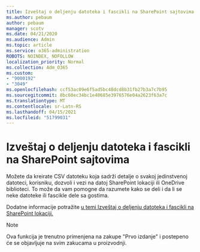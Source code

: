 ```yaml
---
title: Izveštaj o deljenju datoteka i fascikli na SharePoint sajtovima
ms.author: pebaum
author: pebaum
manager: scotv
ms.date: 04/21/2020
ms.audience: Admin
ms.topic: article
ms.service: o365-administration
ROBOTS: NOINDEX, NOFOLLOW
localization_priority: Normal
ms.collection: Adm_O365
ms.custom:
- "9000192"
- "3049"
ms.openlocfilehash: ccf53ac09e6f5ad5bc48dcd8b31fb27b3a7c7b95
ms.sourcegitcommit: 8bc60ec34bc1e40685e3976576e04a2623f63a7c
ms.translationtype: MT
ms.contentlocale: sr-Latn-RS
ms.lasthandoff: 04/15/2021
ms.locfileid: "51799031"
---
```

# <a name="report-on-file-and-folder-sharing-in-sharepoint-sites"></a>Izveštaj o deljenju datoteka i fascikli na SharePoint sajtovima

Možete da kreirate CSV datoteku koja sadrži detalje o svakoj jedinstvenoj datoteci, korisniku, dozvoli i vezi na datoj SharePoint lokaciji ili OneDrive biblioteci. To može da vam pomogne da razumete kako se deli i da li se neke datoteke ili fascikle dele sa gostima.

Dodatne informacije potražite [u temi Izveštaj o deljenju datoteka i fascikli na SharePoint lokaciji.](https://docs.microsoft.com/sharepoint/sharing-reports)

> [!NOTE]
> Ova funkcija je trenutno primenjena na zakupe "Prvo izdanje" i postepeno će se objavljuje na svim zakucama u proizvodnji.